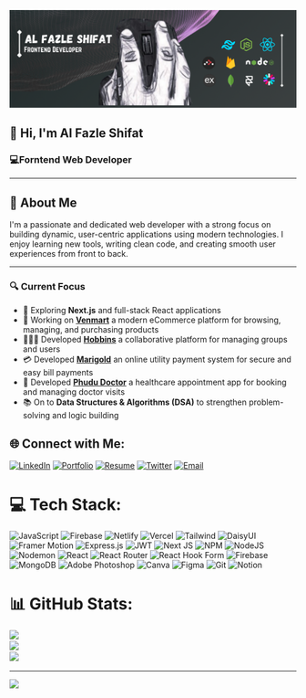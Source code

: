 
![Project Overview](/banner.png)

## 👋 Hi, I'm Al Fazle Shifat
### 💻Forntend Web Developer

---

## 🧠 About Me

I'm a passionate and dedicated web developer with a strong focus on building dynamic, user-centric applications using modern technologies. I enjoy learning new tools, writing clean code, and creating smooth user experiences from front to back.

---

### 🔍 Current Focus

- 🚀 Exploring **Next.js** and full-stack React applications  
- 🛒 Working on [**Venmart**](https://venmart.netlify.app/) a modern eCommerce platform for browsing, managing, and purchasing products  
- 🧑‍🤝‍🧑 Developed [**Hobbins**](https://hobbins.netlify.app/) a collaborative platform for managing groups and users 
- 💳 Developed [**Marigold**](https://marigold-payment.netlify.app/) an online utility payment system for secure and easy bill payments  
- 🏥 Developed [**Phudu Doctor**](https://phudu-doctors.netlify.app/) a healthcare appointment app for booking and managing doctor visits  
- 📚 On to **Data Structures & Algorithms (DSA)** to strengthen problem-solving and logic building

## 🌐 Connect with Me:

[![LinkedIn](https://img.shields.io/badge/LinkedIn-%230077B5.svg?style=for-the-badge&logo=linkedin&logoColor=white)](https://www.linkedin.com/in/fazle-shifat-5490a8270/)
[![Portfolio](https://img.shields.io/badge/Portfolio-000000.svg?style=for-the-badge&logo=persona&logoColor=white)](https://fazleshifat.netlify.app/)
[![Resume](https://img.shields.io/badge/Resume-4285F4?style=for-the-badge&logo=google-drive&logoColor=white)](https://drive.google.com/file/d/1FJHmHs7UcL7b-8ixhwQ5RIGJiI-mya2l/view)
[![Twitter](https://img.shields.io/badge/X-000000.svg?style=for-the-badge&logo=x&logoColor=white)](https://x.com/shifat)
[![Email](https://img.shields.io/badge/Email-30336b.svg?style=for-the-badge&logo=gmail&logoColor=white)](mailto:mailbox.shifat@gmail.com)

# 💻 Tech Stack:
![JavaScript](https://img.shields.io/badge/javascript-%23323330.svg?style=for-the-badge&logo=javascript&logoColor=%23F7DF1E) ![Firebase](https://img.shields.io/badge/firebase-%23039BE5.svg?style=for-the-badge&logo=firebase) ![Netlify](https://img.shields.io/badge/netlify-%23000000.svg?style=for-the-badge&logo=netlify&logoColor=#00C7B7) ![Vercel](https://img.shields.io/badge/vercel-%23000000.svg?style=for-the-badge&logo=vercel&logoColor=white) ![Tailwind](https://img.shields.io/badge/tailwindcss-38B2AC.svg?style=for-the-badge&logo=tailwind-css&logoColor=white)
 ![DaisyUI](https://img.shields.io/badge/daisyui-5A0EF8?style=for-the-badge&logo=daisyui&logoColor=white) ![Framer Motion](https://img.shields.io/badge/framer--motion-EF008F.svg?style=for-the-badge&logo=framer&logoColor=white)
![Express.js](https://img.shields.io/badge/express.js-%23404d59.svg?style=for-the-badge&logo=express&logoColor=%2361DAFB) ![JWT](https://img.shields.io/badge/JWT-black?style=for-the-badge&logo=JSON%20web%20tokens) ![Next JS](https://img.shields.io/badge/Next-black?style=for-the-badge&logo=next.js&logoColor=white) ![NPM](https://img.shields.io/badge/NPM-%23CB3837.svg?style=for-the-badge&logo=npm&logoColor=white) ![NodeJS](https://img.shields.io/badge/node.js-6DA55F?style=for-the-badge&logo=node.js&logoColor=white) ![Nodemon](https://img.shields.io/badge/NODEMON-%23323330.svg?style=for-the-badge&logo=nodemon&logoColor=%BBDEAD) ![React](https://img.shields.io/badge/react-%2320232a.svg?style=for-the-badge&logo=react&logoColor=%2361DAFB) ![React Router](https://img.shields.io/badge/React_Router-CA4245?style=for-the-badge&logo=react-router&logoColor=white) ![React Hook Form](https://img.shields.io/badge/React%20Hook%20Form-%23EC5990.svg?style=for-the-badge&logo=reacthookform&logoColor=white) ![Firebase](https://img.shields.io/badge/firebase-a08021?style=for-the-badge&logo=firebase&logoColor=ffcd34) ![MongoDB](https://img.shields.io/badge/MongoDB-%234ea94b.svg?style=for-the-badge&logo=mongodb&logoColor=white) ![Adobe Photoshop](https://img.shields.io/badge/adobe%20photoshop-%2331A8FF.svg?style=for-the-badge&logo=adobe%20photoshop&logoColor=white) ![Canva](https://img.shields.io/badge/Canva-%2300C4CC.svg?style=for-the-badge&logo=Canva&logoColor=white) ![Figma](https://img.shields.io/badge/figma-%23F24E1E.svg?style=for-the-badge&logo=figma&logoColor=white) ![Git](https://img.shields.io/badge/git-%23F05033.svg?style=for-the-badge&logo=git&logoColor=white) ![Notion](https://img.shields.io/badge/Notion-%23000000.svg?style=for-the-badge&logo=notion&logoColor=white)
# 📊 GitHub Stats:
![](https://github-readme-stats.vercel.app/api?username=fazleshifat&theme=transparent&hide_border=false&include_all_commits=true&count_private=true)<br/>
![](https://nirzak-streak-stats.vercel.app/?user=fazleshifat&theme=transparent&hide_border=false)<br/>
![](https://github-readme-stats.vercel.app/api/top-langs/?username=fazleshifat&theme=transparent&hide_border=false&include_all_commits=true&count_private=true&layout=compact)

---
[![](https://visitcount.itsvg.in/api?id=fazleshifat&icon=0&color=1)](https://visitcount.itsvg.in)


